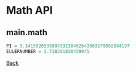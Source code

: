 # Math API
## main.math

```python
PI = 3.141592653589793238462643383279502884197
EULERNUMBER = 2.718281828459045
```


[Back](<https://dimkauzh.github.io/fusion-engine/docs/index.html>)
